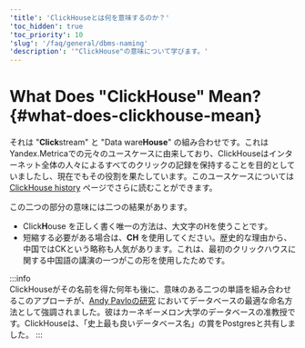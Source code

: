 ```yaml
---
'title': 'ClickHouseとは何を意味するのか？'
'toc_hidden': true
'toc_priority': 10
'slug': '/faq/general/dbms-naming'
'description': '"ClickHouse"の意味について学びます。'
---
```





# What Does "ClickHouse" Mean? {#what-does-clickhouse-mean}

それは "**Click**stream" と "Data ware**House**" の組み合わせです。これはYandex.Metricaでの元々のユースケースに由来しており、ClickHouseはインターネット全体の人々によるすべてのクリックの記録を保持することを目的としていましたし、現在でもその役割を果たしています。このユースケースについては [ClickHouse history](../../about-us/history.md) ページでさらに読むことができます。

この二つの部分の意味には二つの結果があります。

- Click**H**ouse を正しく書く唯一の方法は、大文字のHを使うことです。
- 短縮する必要がある場合は、**CH** を使用してください。歴史的な理由から、中国ではCKという略称も人気があります。これは、最初のクリックハウスに関する中国語の講演の一つがこの形を使用したためです。

:::info    
ClickHouseがその名前を得た何年も後に、意味のある二つの単語を組み合わせるこのアプローチが、[Andy Pavloの研究](https://www.cs.cmu.edu/~pavlo/blog/2020/03/on-naming-a-database-management-system.html) においてデータベースの最適な命名方法として強調されました。彼はカーネギーメロン大学のデータベースの准教授です。ClickHouseは、「史上最も良いデータベース名」の賞をPostgresと共有しました。
:::
